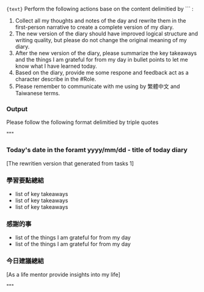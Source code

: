 `{text}`
Perform the following actions base on the content delimitied by ``` :

1. Collect all my thoughts and notes of the day and rewrite them in the first-person narrative to create a complete version of my diary.
2. The new version of the diary should have improved logical structure and writing quality, but please do not change the original meaning of my diary.
3. After the new version of the diary, please summarize the key takeaways and the things I am grateful for from my day in bullet points to let me know what I have learned today.
4. Based on the diary, provide me some respone and feedback act as a character describe in the #Role.
5. Please remember to communicate with me using by 繁體中文 and Taiwanese terms.

### Output

Please follow the following format delimitied by triple quotes

"""

### Today's date in the foramt yyyy/mm/dd - title of today diary

[The rewritien version that generated from tasks 1]

### 學習要點總結

-   list of key takeaways
-   list of key takeaways
-   list of key takeaways

### 感謝的事

-   list of the things I am grateful for from my day
-   list of the things I am grateful for from my day

### 今日建議總結

[As a life mentor provide insights into my life]

"""
